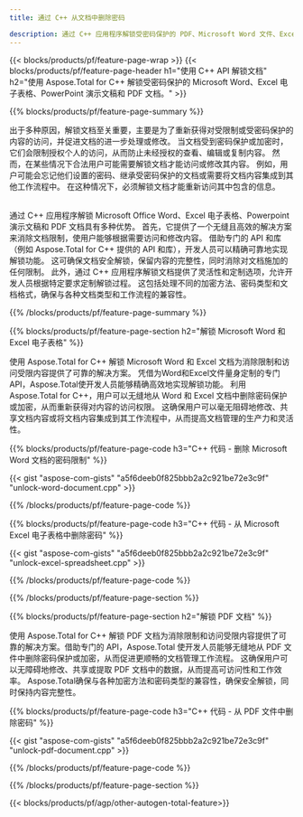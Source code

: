 ```yaml
---
title: 通过 C++ 从文档中删除密码 

description: 通过 C++ 应用程序解锁受密码保护的 PDF、Microsoft Word 文件、Excel 电子表格和 PowerPoint 演示文稿文件。
---
```


{{< blocks/products/pf/feature-page-wrap >}}
{{< blocks/products/pf/feature-page-header h1="使用 C++ API 解锁文档" h2="使用 Aspose.Total for C++ 解锁受密码保护的 Microsoft Word、Excel 电子表格、PowerPoint 演示文稿和 PDF 文档。" >}}

{{% blocks/products/pf/feature-page-summary %}}

出于多种原因，解锁文档至关重要，主要是为了重新获得对受限制或受密码保护的内容的访问，并促进文档的进一步处理或修改。 当文档受到密码保护或加密时，它们会限制授权个人的访问，从而防止未经授权的查看、编辑或复制内容。 然而，在某些情况下合法用户可能需要解锁文档才能访问或修改其内容。 例如，用户可能会忘记他们设置的密码、继承受密码保护的文档或需要将文档内容集成到其他工作流程中。 在这种情况下，必须解锁文档才能重新访问其中包含的信息。<br /><br />

通过 C++ 应用程序解锁 Microsoft Office Word、Excel 电子表格、Powerpoint 演示文稿和 PDF 文档具有多种优势。 首先，它提供了一个无缝且高效的解决方案来消除文档限制，使用户能够根据需要访问和修改内容。 借助专门的 API 和库（例如 Aspose.Total for C++ 提供的 API 和库），开发人员可以精确可靠地实现解锁功能。 这可确保文档安全解锁，保留内容的完整性，同时消除对文档施加的任何限制。 此外，通过 C++ 应用程序解锁文档提供了灵活性和定制选项，允许开发人员根据特定要求定制解锁过程。 这包括处理不同的加密方法、密码类型和文档格式，确保与各种文档类型和工作流程的兼容性。 

{{% /blocks/products/pf/feature-page-summary  %}}

{{% blocks/products/pf/feature-page-section  h2="解锁 Microsoft Word 和 Excel 电子表格" %}}

使用 Aspose.Total for C++ 解锁 Microsoft Word 和 Excel 文档为消除限制和访问受限内容提供了可靠的解决方案。 凭借为Word和Excel文件量身定制的专门API，Aspose.Total使开发人员能够精确高效地实现解锁功能。 利用 Aspose.Total for C++，用户可以无缝地从 Word 和 Excel 文档中删除密码保护或加密，从而重新获得对内容的访问权限。 这确保用户可以毫无阻碍地修改、共享文档内容或将文档内容集成到其工作流程中，从而提高文档管理的生产力和灵活性。

{{% blocks/products/pf/feature-page-code h3="C++ 代码 - 删除 Microsoft Word 文档的密码限制" %}}

{{< gist "aspose-com-gists" "a5f6deeb0f825bbb2a2c921be72e3c9f" "unlock-word-document.cpp" >}}

{{% /blocks/products/pf/feature-page-code  %}}

{{% blocks/products/pf/feature-page-code h3="C++ 代码 - 从 Microsoft Excel 电子表格中删除密码" %}}

{{< gist "aspose-com-gists" "a5f6deeb0f825bbb2a2c921be72e3c9f" "unlock-excel-spreadsheet.cpp" >}}

{{% /blocks/products/pf/feature-page-code  %}}

{{% /blocks/products/pf/feature-page-section %}}

{{% blocks/products/pf/feature-page-section  h2="解锁 PDF 文档" %}}

使用 Aspose.Total for C++ 解锁 PDF 文档为消除限制和访问受限内容提供了可靠的解决方案。借助专门的 API，Aspose.Total 使开发人员能够无缝地从 PDF 文件中删除密码保护或加密，从而促进更顺畅的文档管理工作流程。 这确保用户可以无障碍地修改、共享或提取 PDF 文档中的数据，从而提高可访问性和工作效率。 Aspose.Total确保与各种加密方法和密码类型的兼容性，确保安全解锁，同时保持内容完整性。

{{% blocks/products/pf/feature-page-code h3="C++ 代码 - 从 PDF 文件中删除密码" %}}

{{< gist "aspose-com-gists" "a5f6deeb0f825bbb2a2c921be72e3c9f" "unlock-pdf-document.cpp" >}}

{{% /blocks/products/pf/feature-page-code  %}}

{{% /blocks/products/pf/feature-page-section %}}

{{< blocks/products/pf/agp/other-autogen-total-feature>}}